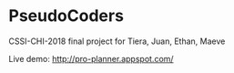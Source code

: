 # PseudoCoders
CSSI-CHI-2018 final project for Tiera, Juan, Ethan, Maeve

Live demo: <a href="http://pro-planner.appspot.com/">http://pro-planner.appspot.com/</a>
